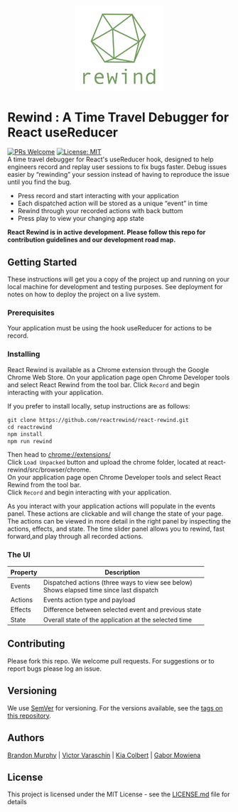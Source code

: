 
<div style="text-align:center"><img src ="./images/greygreen_gg_full_350w.png" width="200"/></div>

# Rewind : A Time Travel Debugger for React useReducer
[![PRs Welcome](https://img.shields.io/badge/PRs-welcome-brightgreen.svg)](https://github.com/reactrewind/react-rewind/pulls) [![License: MIT](https://img.shields.io/badge/License-MIT-yellow.svg)](https://opensource.org/licenses/MIT)<br/>
A time travel debugger for React's useReducer hook, designed to help engineers record and replay user sessions to fix bugs faster.
Debug issues easier by “rewinding” your session instead of having to reproduce the issue until you find the bug.

- Press record and start interacting with your application
- Each dispatched action will be stored as a unique “event” in time
- Rewind through your recorded actions with back buttom
- Press play to view your changing app state 


 **React Rewind is in active development. Please follow this repo for contribution guidelines and our development road map.**
## Getting Started

These instructions will get you a copy of the project up and running on your local machine for development and testing purposes. See deployment for notes on how to deploy the project on a live system.

### Prerequisites
Your application must be using the hook useReducer for actions to be record.

### Installing
React Rewind is available as a Chrome extension through the Google Chrome Web Store.
On your application page open Chrome Developer tools and select React Rewind from the tool bar. 
Click `Record` and begin interacting with your application.

If you prefer to install locally, setup instructions are as follows:
```
git clone https://github.com/reactrewind/react-rewind.git
cd reactrewind
npm install
npm run rewind
```

Then head to [chrome://extensions/](chrome://extensions/)<br/>
Click `Load Unpacked` button and upload the chrome folder, located at react-rewind/src/browser/chrome.<br/>
On your application page open Chrome Developer tools and select React Rewind from the tool bar. <br/>
Click `Record` and begin interacting with your application.


As you interact with your application actions will populate in the events panel.  These actions are clickable and will change the state of your page. The actions can be viewed in more detail in the right panel by inspecting the actions, effects, and state.  The time slider panel allows you to rewind, fast forward,and play through all recorded actions.

### The UI
|Property  | Description |
| ------------- | ------------- |
| Events  |  Dispatched actions (three ways to view see below)  <br/>Shows elapsed time since last dispatch |
|Actions  | Events action type and payload  |
|Effects  | Difference between selected event and previous state  |
|State  | Overall state of the application at the selected time  |
## Contributing

Please fork this repo.  We welcome pull requests. For suggestions or to report bugs please log an issue.

## Versioning

We use [SemVer](http://semver.org/) for versioning. For the versions available, see the [tags on this repository](https://github.com/your/project/tags). 

## Authors

[Brandon Murphy](https://github.com/murphybrandon) | [Victor Varaschin](https://github.com/victorvrv) | [Kia Colbert](https://github.com/kiacolbert) | [Gabor Mowiena](https://github.com/GaberMowiena)

## License

This project is licensed under the MIT License - see the [LICENSE.md](./LICENSE) file for details


